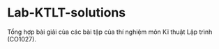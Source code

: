 # Lab-KTLT-solutions
Tổng hợp bài giải của các bài tập của thí nghiệm môn Kĩ thuật Lập trình (CO1027).
